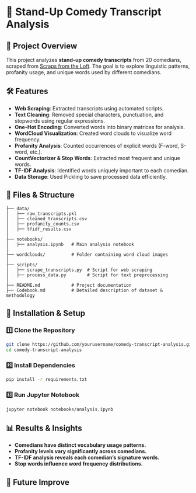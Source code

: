 # 🎤 Stand-Up Comedy Transcript Analysis

## 📌 Project Overview
This project analyzes **stand-up comedy transcripts** from 20 comedians, scraped from [Scraps from the Loft](https://scrapsfromtheloft.com/stand-up-comedy-transcripts/). The goal is to explore linguistic patterns, profanity usage, and unique words used by different comedians.

## 🛠 Features
- **Web Scraping**: Extracted transcripts using automated scripts.
- **Text Cleaning**: Removed special characters, punctuation, and stopwords using regular expressions.
- **One-Hot Encoding**: Converted words into binary matrices for analysis.
- **WordCloud Visualization**: Created word clouds to visualize word frequency.
- **Profanity Analysis**: Counted occurrences of explicit words (F-word, S-word, etc.).
- **CountVectorizer & Stop Words**: Extracted most frequent and unique words.
- **TF-IDF Analysis**: Identified words uniquely important to each comedian.
- **Data Storage**: Used Pickling to save processed data efficiently.

## 📂 Files & Structure
```
├── data/
│   ├── raw_transcripts.pkl
│   ├── cleaned_transcripts.csv
│   ├── profanity_counts.csv
│   ├── tfidf_results.csv
│
├── notebooks/
│   ├── analysis.ipynb   # Main analysis notebook
│
├── wordclouds/          # Folder containing word cloud images
│
├── scripts/
│   ├── scrape_transcripts.py  # Script for web scraping
│   ├── process_data.py        # Script for text preprocessing
│
├── README.md            # Project documentation
├── Codebook.md          # Detailed description of dataset & methodology
```

## 🚀 Installation & Setup
### 1️⃣ Clone the Repository
```sh
git clone https://github.com/yourusername/comedy-transcript-analysis.git
cd comedy-transcript-analysis
```

### 2️⃣ Install Dependencies
```sh
pip install -r requirements.txt
```

### 3️⃣ Run Jupyter Notebook
```sh
jupyter notebook notebooks/analysis.ipynb
```

## 📊 Results & Insights
- **Comedians have distinct vocabulary usage patterns.**
- **Profanity levels vary significantly across comedians.**
- **TF-IDF analysis reveals each comedian’s signature words.**
- **Stop words influence word frequency distributions.**

## 🔮 Future Improve
